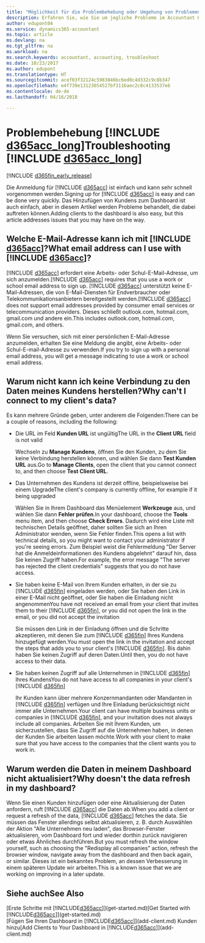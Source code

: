 ```yaml
---
title: "Möglichkeit für die Problembehebung oder Umgehung von Problemen | Microsoft Docs"
description: Erfahren Sie, wie Sie um jegliche Probleme im Accountant Hub for Dynamics 365 umgehen.
author: edupont04
ms.service: dynamics365-accountant
ms.topic: article
ms.devlang: na
ms.tgt_pltfrm: na
ms.workload: na
ms.search.keywords: accountant, accounting, troubleshoot
ms.date: 10/23/2017
ms.author: edupont
ms.translationtype: HT
ms.sourcegitcommit: acef03f32124c5983846bc6ed0c4d332c9c8b347
ms.openlocfilehash: e4f739e13123054527bf3116aec2c8c4133537e6
ms.contentlocale: de-de
ms.lasthandoff: 04/16/2018

---
```

# <a name="troubleshooting-include-d365acclongincludesd365acclongmdmd"></a><span data-ttu-id="779b5-103">Problembehebung [!INCLUDE [d365acc_long](includes/d365acc_long_md.md)]</span><span class="sxs-lookup"><span data-stu-id="779b5-103">Troubleshooting [!INCLUDE [d365acc_long](includes/d365acc_long_md.md)]</span></span>
[!INCLUDE [d365fin_early_release](includes/d365fin_early_release.md.md)]

<span data-ttu-id="779b5-104">Die Anmeldung für [!INCLUDE [d365acc](includes/d365acc_md.md)] ist einfach und kann sehr schnell vorgenommen werden.</span><span class="sxs-lookup"><span data-stu-id="779b5-104">Signing up for [!INCLUDE [d365acc](includes/d365acc_md.md)] is easy and can be done very quickly.</span></span> <span data-ttu-id="779b5-105">Das Hinzufügen von Kundens zum Dashboard ist auch einfach, aber in diesem Artikel werden Probleme behandelt, die dabei auftreten können.</span><span class="sxs-lookup"><span data-stu-id="779b5-105">Adding clients to the dashboard is also easy, but this article addresses issues that you may have on the way.</span></span>

## <a name="what-email-address-can-i-use-with-include-d365accincludesd365accmdmd"></a><span data-ttu-id="779b5-106">Welche E-Mail-Adresse kann ich mit [!INCLUDE [d365acc](includes/d365acc_md.md)]?</span><span class="sxs-lookup"><span data-stu-id="779b5-106">What email address can I use with [!INCLUDE [d365acc](includes/d365acc_md.md)]?</span></span>
<span data-ttu-id="779b5-107">[!INCLUDE [d365acc](includes/d365acc_md.md)] erfordert eine Arbeits- oder Schul-E-Mail-Adresse, um sich anzumelden.</span><span class="sxs-lookup"><span data-stu-id="779b5-107">[!INCLUDE [d365acc](includes/d365acc_md.md)] requires that you use a work or school email address to sign up.</span></span> <span data-ttu-id="779b5-108">[!INCLUDE [d365acc](includes/d365acc_md.md)] unterstützt keine E-Mail-Adressen, die von E-Mail-Diensten für Endverbraucher oder Telekommunikationsanbietern bereitgestellt werden.</span><span class="sxs-lookup"><span data-stu-id="779b5-108">[!INCLUDE [d365acc](includes/d365acc_md.md)] does not support email addresses provided by consumer email services or telecommunication providers.</span></span> <span data-ttu-id="779b5-109">Dieses schließt outlook.com, hotmail.com, gmail.com und andere ein.</span><span class="sxs-lookup"><span data-stu-id="779b5-109">This includes outlook.com, hotmail.com, gmail.com, and others.</span></span>  

<span data-ttu-id="779b5-110">Wenn Sie versuchen, sich mit einer persönlichen E-Mail-Adresse anzumelden, erhalten Sie eine Meldung die angibt, eine Arbeits- oder Schul-E-mail-Adresse zu verwenden.</span><span class="sxs-lookup"><span data-stu-id="779b5-110">If you try to sign up with a personal email address, you will get a message indicating to use a work or school email address.</span></span>  

## <a name="why-cant-i-connect-to-my-clients-data"></a><span data-ttu-id="779b5-111">Warum nicht kann ich keine Verbindung zu den Daten meines Kundens herstellen?</span><span class="sxs-lookup"><span data-stu-id="779b5-111">Why can't I connect to my client's data?</span></span>
<span data-ttu-id="779b5-112">Es kann mehrere Gründe geben, unter anderem die Folgenden:</span><span class="sxs-lookup"><span data-stu-id="779b5-112">There can be a couple of reasons, including the following:</span></span>

- <span data-ttu-id="779b5-113">Die URL im Feld **Kunden URL** ist ungültig</span><span class="sxs-lookup"><span data-stu-id="779b5-113">The URL in the **Client URL** field is not valid</span></span>  

  <span data-ttu-id="779b5-114">Wechseln zu **Manage Kundens**, öffnen Sie den Kunden, zu dem Sie keine Verbindung herstellen können, und wählen Sie dann **Test Kunden URL** aus.</span><span class="sxs-lookup"><span data-stu-id="779b5-114">Go to **Manage Clients**, open the client that you cannot connect to, and then choose **Test Client URL**.</span></span>  
- <span data-ttu-id="779b5-115">Das Unternehmen des Kundens ist derzeit offline, beispielsweise bei einem Upgrade</span><span class="sxs-lookup"><span data-stu-id="779b5-115">The client's company is currently offline, for example if it being upgraded</span></span>

  <span data-ttu-id="779b5-116">Wählen Sie in Ihrem Dashboard das Menüelement **Werkzeuge** aus, und wählen Sie dann **Fehler prüfen**.</span><span class="sxs-lookup"><span data-stu-id="779b5-116">In your dashboard, choose the **Tools** menu item, and then choose **Check Errors**.</span></span> <span data-ttu-id="779b5-117">Dadurch wird eine Liste mit technischen Details geöffnet, daher sollten Sie sich an Ihren Administrator wenden, wenn Sie Fehler finden.</span><span class="sxs-lookup"><span data-stu-id="779b5-117">This opens a list with technical details, so you might want to contact your administrator if you're seeing errors.</span></span> <span data-ttu-id="779b5-118">Zum Beispiel weist die Fehlermeldung "Der Server hat die Anmeldeinformationen des Kundens abgelehnt" darauf hin, dass Sie keinen Zugriff haben.</span><span class="sxs-lookup"><span data-stu-id="779b5-118">For example, the error message "The server has rejected the client credentials" suggests that you do not have access.</span></span>  
- <span data-ttu-id="779b5-119">Sie haben keine E-Mail von Ihrem Kunden erhalten, in der sie zu [!INCLUDE [d365fin](includes/d365fin_md.md)] eingeladen werden, oder Sie haben den Link in einer E-Mail nicht geöffnet, oder Sie haben die Einladung nicht angenommen</span><span class="sxs-lookup"><span data-stu-id="779b5-119">You have not received an email from your client that invites them to their [!INCLUDE [d365fin](includes/d365fin_md.md)], or you did not open the link in the email, or you did not accept the invitation</span></span>

  <span data-ttu-id="779b5-120">Sie müssen den Link in der Einladung öffnen und die Schritte akzeptieren, mit denen Sie zum [!INCLUDE [d365fin](includes/d365fin_md.md)] Ihres Kundens hinzugefügt werden.</span><span class="sxs-lookup"><span data-stu-id="779b5-120">You must open the link in the invitation and accept the steps that adds you to your client's [!INCLUDE [d365fin](includes/d365fin_md.md)].</span></span> <span data-ttu-id="779b5-121">Bis dahin haben Sie keinen Zugriff auf deren Daten.</span><span class="sxs-lookup"><span data-stu-id="779b5-121">Until then, you do not have access to their data.</span></span>  
- <span data-ttu-id="779b5-122">Sie haben keinen Zugriff auf alle Unternehmen in [!INCLUDE [d365fin](includes/d365fin_md.md)] Ihres Kundens</span><span class="sxs-lookup"><span data-stu-id="779b5-122">You do not have access to all companies in your client's [!INCLUDE [d365fin](includes/d365fin_md.md)]</span></span>

  <span data-ttu-id="779b5-123">Ihr Kunden kann über mehrere Konzernmandanten oder Mandanten in [!INCLUDE [d365fin](includes/d365fin_md.md)] verfügen und Ihre Einladung berücksichtigt nicht immer alle Unternehmen.</span><span class="sxs-lookup"><span data-stu-id="779b5-123">Your client can have multiple business units or companies in [!INCLUDE [d365fin](includes/d365fin_md.md)], and your invitation does not always include all companies.</span></span> <span data-ttu-id="779b5-124">Arbeiten Sie mit Ihrem Kunden, um sicherzustellen, dass Sie Zugriff auf die Unternehmen haben, in denen der Kunden Sie arbeiten lassen möchte.</span><span class="sxs-lookup"><span data-stu-id="779b5-124">Work with your client to make sure that you have access to the companies that the client wants you to work in.</span></span>  

## <a name="why-doesnt-the-data-refresh-in-my-dashboard"></a><span data-ttu-id="779b5-125">Warum werden die Daten in meinem Dashboard nicht aktualisiert?</span><span class="sxs-lookup"><span data-stu-id="779b5-125">Why doesn't the data refresh in my dashboard?</span></span>
<span data-ttu-id="779b5-126">Wenn Sie einen Kunden hinzufügen oder eine Aktualisierung der Daten anfordern, ruft [!INCLUDE [d365acc](includes/d365acc_md.md)] die Daten ab.</span><span class="sxs-lookup"><span data-stu-id="779b5-126">When you add a client or request a refresh of the data, [!INCLUDE [d365acc](includes/d365acc_md.md)] fetches the data.</span></span> <span data-ttu-id="779b5-127">Sie müssen das Fenster allerdings selbst aktualisieren, z. B. durch Auswählen der Aktion "Alle Unternehmen neu laden", das Browser-Fenster aktualisieren, vom Dashboard fort und wieder dorthin zurück navigieren oder etwas Ähnliches durchführen.</span><span class="sxs-lookup"><span data-stu-id="779b5-127">But you must refresh the window yourself, such as choosing the "Redisplay all companies" action, refresh the browser window, navigate away from the dashboard and then back again, or similar.</span></span> <span data-ttu-id="779b5-128">Dieses ist ein bekanntes Problem, an dessen Verbesserung in einem späteren Update wir arbeiten.</span><span class="sxs-lookup"><span data-stu-id="779b5-128">This is a known issue that we are working on improving in a later update.</span></span>  

## <a name="see-also"></a><span data-ttu-id="779b5-129">Siehe auch</span><span class="sxs-lookup"><span data-stu-id="779b5-129">See Also</span></span>
<span data-ttu-id="779b5-130">[Erste Schritte mit [!INCLUDE[d365acc](includes/d365acc_md.md)]](get-started.md)</span><span class="sxs-lookup"><span data-stu-id="779b5-130">[Get Started with [!INCLUDE[d365acc](includes/d365acc_md.md)]](get-started.md)</span></span>  
<span data-ttu-id="779b5-131">[Fügen Sie Ihren Dashboard in [!INCLUDE[d365acc](includes/d365acc_md.md)]](add-client.md) Kunden hinzu</span><span class="sxs-lookup"><span data-stu-id="779b5-131">[Add Clients to Your Dashboard in [!INCLUDE[d365acc](includes/d365acc_md.md)]](add-client.md)</span></span>  

